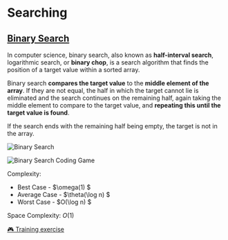 # Searching

## [Binary Search](https://www.programiz.com/dsa/binary-search)

In computer science, binary search, also known as **half-interval search**, logarithmic search, or **binary chop**, is a search algorithm that finds the position of a target value within a sorted array.

Binary search **compares the target value** to the **middle element of the array**. If they are not equal, the half in which the target cannot lie is eliminated and the search continues on the remaining half, again taking the middle element to compare to the target value, and **repeating this until the target value is found**. 

If the search ends with the remaining half being empty, the target is not in the array.

![Binary Search](https://upload.wikimedia.org/wikipedia/commons/8/83/Binary_Search_Depiction.svg)

![Binary Search Coding Game](https://www.codingame.com/servlet/fileservlet?id=7769264647488)

Complexity:
- Best Case - $\omega(1) $
- Average Case - $\theta(\log n) $
- Worst Case - $O(\log n) $

Space Complexity: $O(1)$

[🎮 Training exercise](https://www.codingame.com/training/medium/shadows-of-the-knight-episode-1)